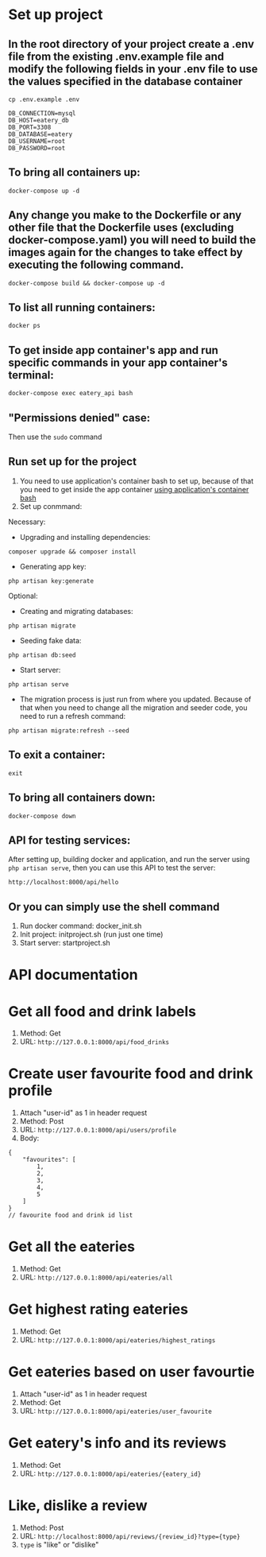 # Set up project

## In the root directory of your project create a .env file from the existing .env.example file and modify the following fields in your .env file to use the values specified in the database container
```
cp .env.example .env
```
```
DB_CONNECTION=mysql
DB_HOST=eatery_db
DB_PORT=3308
DB_DATABASE=eatery
DB_USERNAME=root
DB_PASSWORD=root
```
## To bring all containers up:
```
docker-compose up -d
```
## Any change you make to the Dockerfile or any other file that the Dockerfile uses (excluding docker-compose.yaml) you will need to build the images again for the changes to take effect by executing the following command.
```
docker-compose build && docker-compose up -d
```
## To list all running containers:
```
docker ps
```
## To get inside app container's app and run specific commands in your app container's terminal:
```
docker-compose exec eatery_api bash
```
## "Permissions denied" case:
Then use the `sudo` command

## Run set up for the project
1. You need to use application's container bash to set up, because of that you need to get inside the app container [using application's container bash](#To-get-inside-app-container's-app-and-run-specific-commands-in-your-app-container's-terminal:)
2. Set up conmmand:

Necessary:
- Upgrading and installing dependencies:
```
composer upgrade && composer install
```
- Generating app key:
```
php artisan key:generate
```

Optional:
- Creating and migrating databases:
```
php artisan migrate
```
- Seeding fake data:
```
php artisan db:seed
```
- Start server:
```
php artisan serve
```
- The migration process is just run from where you updated. Because of that when you need to change all the migration and seeder code, you need to run a refresh command:
```
php artisan migrate:refresh --seed
```
## To exit a container:
```
exit
```
## To bring all containers down:
```
docker-compose down
```
## API for testing services:
After setting up, building docker and application, and run the server using ```php artisan serve```, then you can use this API to test the server:
```
http://localhost:8000/api/hello
```

## Or you can simply use the shell command
1. Run docker command: docker_init.sh
2. Init project: initproject.sh (run just one time)
3. Start server: startproject.sh


# API documentation
# Get all food and drink labels
1. Method: Get
2. URL: ```http://127.0.0.1:8000/api/food_drinks```
# Create user favourite food and drink profile
1. Attach "user-id" as 1 in header request 
2. Method: Post
3. URL: ```http://127.0.0.1:8000/api/users/profile```
4. Body: 
```
{
    "favourites": [
        1,
        2,
        3,
        4,
        5
    ]
}
// favourite food and drink id list
```
# Get all the eateries
1. Method: Get
2. URL: ```http://127.0.0.1:8000/api/eateries/all```
# Get highest rating eateries
1. Method: Get
2. URL: ```http://127.0.0.1:8000/api/eateries/highest_ratings```
# Get eateries based on user favourtie
1. Attach "user-id" as 1 in header request 
2. Method: Get  
3. URL: ```http://127.0.0.1:8000/api/eateries/user_favourite```
# Get eatery's info and its reviews
1. Method: Get
2. URL: ```http://127.0.0.1:8000/api/eateries/{eatery_id}```
# Like, dislike a review
1. Method: Post
2. URL: ```http://localhost:8000/api/reviews/{review_id}?type={type}```
3. ```type``` is "like" or "dislike"
